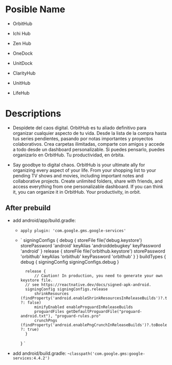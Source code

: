 # Posible Name
- OrbitHub

- Ichi Hub
- Zen Hub
- OneDock
- UnitDock
- ClarityHub
- UnitHub
- LifeHub


# Descriptions
- Despídete del caos digital. OrbitHub es tu aliado definitivo para organizar cualquier aspecto de tu vida. Desde la lista de la compra hasta tus series pendientes, pasando por notas importantes y proyectos colaborativos. Crea carpetas ilimitadas, comparte con amigos y accede a todo desde un dashboard personalizable. Si puedes pensarlo, puedes organizarlo en OrbitHub. Tu productividad, en órbita.

- Say goodbye to digital chaos. OrbitHub is your ultimate ally for organizing every aspect of your life. From your shopping list to your pending TV shows and movies, including important notes and collaborative projects. Create unlimited folders, share with friends, and access everything from one personalizable dashboard. If you can think it, you can organize it in OrbitHub. Your productivity, in orbit.


## After prebuild
- add android/app/build.gradle:
    - `apply plugin: 'com.google.gms.google-services'`
    - `
        signingConfigs {
            debug {
                storeFile file('debug.keystore')
                storePassword 'android'
                keyAlias 'androiddebugkey'
                keyPassword 'android'
            }
            release {
                storeFile file('orbithub.keystore')
                storePassword 'orbithub'
                keyAlias 'orbithub'
                keyPassword 'orbithub'
            }
        }
        buildTypes {
            debug {
                signingConfig signingConfigs.debug
            }

            release {
                // Caution! In production, you need to generate your own keystore file.
            // see https://reactnative.dev/docs/signed-apk-android.
            signingConfig signingConfigs.release
                shrinkResources (findProperty('android.enableShrinkResourcesInReleaseBuilds')?.toBoolean() ?: false)
                minifyEnabled enableProguardInReleaseBuilds
                proguardFiles getDefaultProguardFile("proguard-android.txt"), "proguard-rules.pro"
                crunchPngs (findProperty('android.enablePngCrunchInReleaseBuilds')?.toBoolean() ?: true)
            }
        }
    `
- add android/build.gradle:
    -`classpath('com.google.gms:google-services:4.4.2')`
